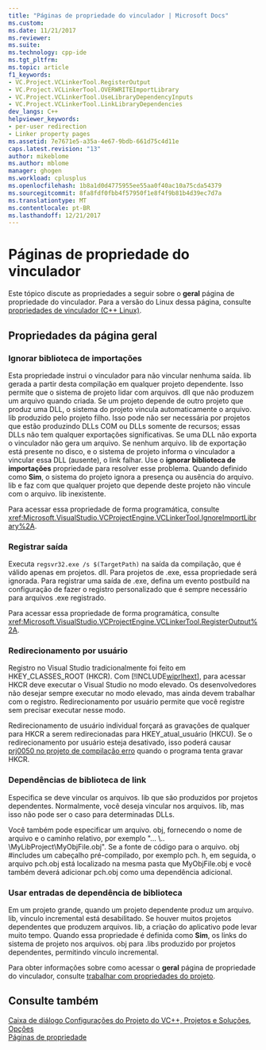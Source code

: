 ```yaml
---
title: "Páginas de propriedade do vinculador | Microsoft Docs"
ms.custom: 
ms.date: 11/21/2017
ms.reviewer: 
ms.suite: 
ms.technology: cpp-ide
ms.tgt_pltfrm: 
ms.topic: article
f1_keywords:
- VC.Project.VCLinkerTool.RegisterOutput
- VC.Project.VCLinkerTool.OVERWRITEImportLibrary
- VC.Project.VCLinkerTool.UseLibraryDependencyInputs
- VC.Project.VCLinkerTool.LinkLibraryDependencies
dev_langs: C++
helpviewer_keywords:
- per-user redirection
- Linker property pages
ms.assetid: 7e7671e5-a35a-4e67-9bdb-661d75c4d11e
caps.latest.revision: "13"
author: mikeblome
ms.author: mblome
manager: ghogen
ms.workload: cplusplus
ms.openlocfilehash: 1b8a1d0d4775955ee55aa0f40ac10a75cda54379
ms.sourcegitcommit: 8fa8fdf0fbb4f57950f1e8f4f9b81b4d39ec7d7a
ms.translationtype: MT
ms.contentlocale: pt-BR
ms.lasthandoff: 12/21/2017
---
```

# <a name="linker-property-pages"></a>Páginas de propriedade do vinculador

Este tópico discute as propriedades a seguir sobre o **geral** página de propriedade do vinculador. Para a versão do Linux dessa página, consulte [propriedades de vinculador (C++ Linux)](../linux/prop-pages/linker-linux.md).

## <a name="general-page-properties"></a>Propriedades da página geral

### <a name="ignore-import-library"></a>Ignorar biblioteca de importações

Esta propriedade instrui o vinculador para não vincular nenhuma saída. lib gerada a partir desta compilação em qualquer projeto dependente. Isso permite que o sistema de projeto lidar com arquivos. dll que não produzem um arquivo quando criada. Se um projeto depende de outro projeto que produz uma DLL, o sistema do projeto vincula automaticamente o arquivo. lib produzido pelo projeto filho. Isso pode não ser necessária por projetos que estão produzindo DLLs COM ou DLLs somente de recursos; essas DLLs não tem qualquer exportações significativas. Se uma DLL não exporta o vinculador não gera um arquivo. Se nenhum arquivo. lib de exportação está presente no disco, e o sistema de projeto informa o vinculador a vincular essa DLL (ausente), o link falhar. Use o **ignorar biblioteca de importações** propriedade para resolver esse problema. Quando definido como **Sim**, o sistema do projeto ignora a presença ou ausência do arquivo. lib e faz com que qualquer projeto que depende deste projeto não vincule com o arquivo. lib inexistente.

Para acessar essa propriedade de forma programática, consulte <xref:Microsoft.VisualStudio.VCProjectEngine.VCLinkerTool.IgnoreImportLibrary%2A>.

### <a name="register-output"></a>Registrar saída

Executa `regsvr32.exe /s $(TargetPath)` na saída da compilação, que é válido apenas em projetos. dll. Para projetos de .exe, essa propriedade será ignorada. Para registrar uma saída de .exe, defina um evento postbuild na configuração de fazer o registro personalizado que é sempre necessário para arquivos .exe registrado.

Para acessar essa propriedade de forma programática, consulte <xref:Microsoft.VisualStudio.VCProjectEngine.VCLinkerTool.RegisterOutput%2A>.

### <a name="per-user-redirection"></a>Redirecionamento por usuário

Registro no Visual Studio tradicionalmente foi feito em HKEY_CLASSES_ROOT (HKCR). Com [!INCLUDE[wiprlhext](../c-runtime-library/reference/includes/wiprlhext_md.md)], para acessar HKCR deve executar o Visual Studio no modo elevado. Os desenvolvedores não desejar sempre executar no modo elevado, mas ainda devem trabalhar com o registro. Redirecionamento por usuário permite que você registre sem precisar executar nesse modo.

Redirecionamento de usuário individual forçará as gravações de qualquer para HKCR a serem redirecionadas para HKEY\_atual\_usuário (HKCU). Se o redirecionamento por usuário esteja desativado, isso poderá causar [prj0050 no projeto de compilação erro](../error-messages/tool-errors/project-build-error-prj0050.md) quando o programa tenta gravar HKCR.

### <a name="link-library-dependencies"></a>Dependências de biblioteca de link

Especifica se deve vincular os arquivos. lib que são produzidos por projetos dependentes. Normalmente, você deseja vincular nos arquivos. lib, mas isso não pode ser o caso para determinadas DLLs.

Você também pode especificar um arquivo. obj, fornecendo o nome de arquivo e o caminho relativo, por exemplo "... \\.. \MyLibProject\MyObjFile.obj". Se a fonte de código para o arquivo. obj #includes um cabeçalho pré-compilado, por exemplo pch. h, em seguida, o arquivo pch.obj está localizado na mesma pasta que MyObjFile.obj e você também deverá adicionar pch.obj como uma dependência adicional.

### <a name="use-library-dependency-inputs"></a>Usar entradas de dependência de biblioteca

Em um projeto grande, quando um projeto dependente produz um arquivo. lib, vínculo incremental está desabilitado. Se houver muitos projetos dependentes que produzem arquivos. lib, a criação do aplicativo pode levar muito tempo. Quando essa propriedade é definida como **Sim**, os links do sistema de projeto nos arquivos. obj para .libs produzido por projetos dependentes, permitindo vínculo incremental.

Para obter informações sobre como acessar o **geral** página de propriedade do vinculador, consulte [trabalhar com propriedades do projeto](../ide/working-with-project-properties.md).

## <a name="see-also"></a>Consulte também

[Caixa de diálogo Configurações do Projeto do VC++, Projetos e Soluções, Opções](/visualstudio/ide/reference/vcpp-project-settings-projects-and-solutions-options-dialog-box)  
[Páginas de propriedade](../ide/property-pages-visual-cpp.md)  